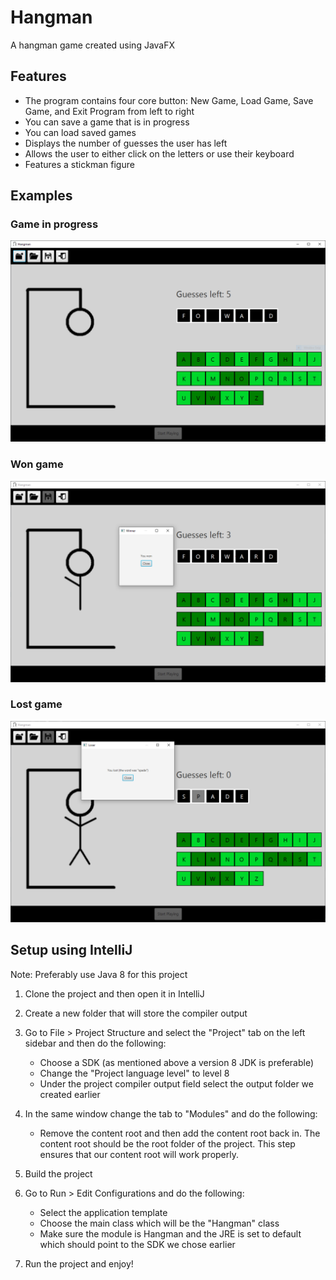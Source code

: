 # Hangman
A hangman game created using JavaFX

## Features

- The program contains four core button: New Game, Load Game, Save Game, and Exit Program from left to right 
- You can save a game that is in progress
- You can load saved games
- Displays the number of guesses the user has left
- Allows the user to either click on the letters or use their keyboard
- Features a stickman figure

## Examples

### Game in progress
![Game in progress](screenshots/Screenshot1.PNG)

### Won game
![Game in progress](screenshots/Screenshot2.PNG)

### Lost game
![Game in progress](screenshots/Screenshot3.PNG)

## Setup using IntelliJ

Note: Preferably use Java 8 for this project

1. Clone the project and then open it in IntelliJ

2. Create a new folder that will store the compiler output

3. Go to File > Project Structure and select the "Project" tab on the left sidebar and then do the following:

   - Choose a SDK (as mentioned above a version 8 JDK is preferable)
   - Change the "Project language level" to level 8
   - Under the project compiler output field select the output folder we created earlier

4. In the same window change the tab to "Modules" and do the following:

   - Remove the content root and then add the content root back in. The content root should be the root folder of the project. 
     This step ensures that our content root will work properly.
     
5. Build the project

6. Go to Run > Edit Configurations and do the following:

   - Select the application template
   - Choose the main class which will be the "Hangman" class
   - Make sure the module is Hangman and the JRE is set to default which should point to the SDK we chose earlier
   
7. Run the project and enjoy!
